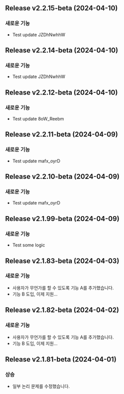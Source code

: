 ## Release v2.2.15-beta (2024-04-10)

### 새로운 기능

- Test update JZDhNwhhW

## Release v2.2.14-beta (2024-04-10)

### 새로운 기능

- Test update JZDhNwhhW

## Release v2.2.12-beta (2024-04-10)

### 새로운 기능

- Test update 8oW_Reebm

## Release v2.2.11-beta (2024-04-09)

### 새로운 기능

- Test update mafx_oyrD

## Release v2.2.10-beta (2024-04-09)

### 새로운 기능

- Test update mafx_oyrD

## Release v2.1.99-beta (2024-04-09)

### 새로운 기능

- Test some logic

## Release v2.1.83-beta (2024-04-03)

### 새로운 기능

- 사용자가 무언가를 할 수 있도록 기능 A를 추가했습니다.
- 기능 B 도입, 이제 지원...

## Release v2.1.82-beta (2024-04-02)

### 새로운 기능

- 사용자가 무언가를 할 수 있도록 기능 A를 추가했습니다.
- 기능 B 도입, 이제 지원...

## Release v2.1.81-beta (2024-04-01)

### 상승

- 일부 논리 문제를 수정했습니다.
